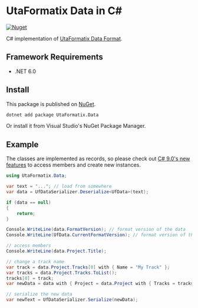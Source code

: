 ﻿# UtaFormatix Data in C#

[![Nuget](https://img.shields.io/nuget/v/UtaFormatix.Data)](https://www.nuget.org/packages/UtaFormatix.Data/)

C# implementation of [UtaFormatix Data Format](https://github.com/sdercolin/utaformatix-data).

## Framework Requirements

- .NET 6.0

## Install

This package is published on [NuGet](https://www.nuget.org/packages/UtaFormatix.Data/).

```bash
dotnet add package UtaFormatix.Data
```

Or install it from Visual Studio's NuGet Package Manager.

## Example

The classes are implemented as records, so please check
out [C# 9.0's new features](https://docs.microsoft.com/en-us/dotnet/csharp/whats-new/csharp-9#record-types) to access
members and create new instances.

```csharp
using UtaFormatix.Data;

var text = "..."; // load from somewhere
var data = UfDataSerializer.Deserialize<UfData>(text);

if (data == null)
{
    return;
}

Console.WriteLine(data.FormatVersion); // format version of the data
Console.WriteLine(UfData.CurrentFormatVersion); // format version of the library

// access members
Console.WriteLine(data.Project.Title); 

// change a track name
var track = data.Project.Tracks[0] with { Name = "My Track" };
var tracks = data.Project.Tracks.ToList();
tracks[0] = track;
var newData = data with { Project = data.Project with { Tracks = tracks.ToArray() } };

// serialize the new data
var newText = UfDataSerializer.Serialize(newData);
```
